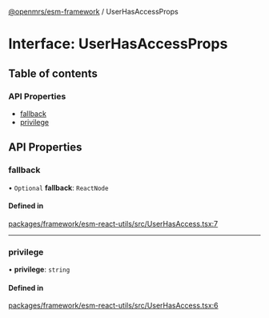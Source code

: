 [@openmrs/esm-framework](../API.md) / UserHasAccessProps

# Interface: UserHasAccessProps

## Table of contents

### API Properties

- [fallback](UserHasAccessProps.md#fallback)
- [privilege](UserHasAccessProps.md#privilege)

## API Properties

### fallback

• `Optional` **fallback**: `ReactNode`

#### Defined in

[packages/framework/esm-react-utils/src/UserHasAccess.tsx:7](https://github.com/openmrs/openmrs-esm-core/blob/master/packages/framework/esm-react-utils/src/UserHasAccess.tsx#L7)

___

### privilege

• **privilege**: `string`

#### Defined in

[packages/framework/esm-react-utils/src/UserHasAccess.tsx:6](https://github.com/openmrs/openmrs-esm-core/blob/master/packages/framework/esm-react-utils/src/UserHasAccess.tsx#L6)
